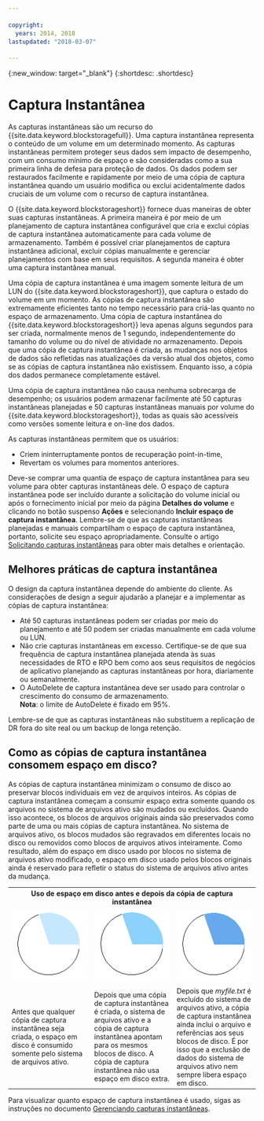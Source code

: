 ```yaml
---

copyright:
  years: 2014, 2018
lastupdated: "2018-03-07"

---
```

{:new_window: target="_blank"}
{:shortdesc: .shortdesc}

# Captura Instantânea

As capturas instantâneas são um recurso do {{site.data.keyword.blockstoragefull}}. Uma captura instantânea representa o conteúdo de um volume em um determinado momento. As capturas instantâneas permitem proteger seus dados sem impacto de desempenho, com um consumo mínimo de espaço e são consideradas como a sua primeira linha de defesa para proteção de dados. Os dados podem ser restaurados facilmente e rapidamente por meio de uma cópia de captura instantânea quando um usuário modifica ou exclui acidentalmente dados cruciais de um volume com o recurso de captura instantânea.

O {{site.data.keyword.blockstorageshort}} fornece duas maneiras de obter suas capturas instantâneas. A primeira maneira é por meio de um planejamento de captura instantânea configurável que cria e exclui cópias de captura instantânea automaticamente para cada volume de armazenamento. Também é possível criar planejamentos de captura instantânea adicional, excluir cópias manualmente e gerenciar planejamentos com base em seus requisitos. A segunda maneira é obter uma captura instantânea manual.

Uma cópia de captura instantânea é uma imagem somente leitura de um LUN do {{site.data.keyword.blockstorageshort}}, que captura o estado do volume em um momento. As cópias de captura instantânea são extremamente eficientes tanto no tempo necessário para criá-las quanto no espaço de armazenamento. Uma cópia de captura instantânea do {{site.data.keyword.blockstorageshort}} leva apenas alguns segundos para ser criada, normalmente menos de 1 segundo, independentemente do tamanho do volume ou do nível de atividade no armazenamento. Depois que uma cópia de captura instantânea é criada, as mudanças nos objetos de dados são refletidas nas atualizações da versão atual dos objetos, como se as cópias de captura instantânea não existissem. Enquanto isso, a cópia dos dados permanece completamente estável. 

Uma cópia de captura instantânea não causa nenhuma sobrecarga de desempenho; os usuários podem armazenar facilmente até 50 capturas instantâneas planejadas e 50 capturas instantâneas manuais por volume do {{site.data.keyword.blockstorageshort}}, todas as quais são acessíveis como versões somente leitura e on-line dos dados.


As capturas instantâneas permitem que os usuários:

- Criem ininterruptamente pontos de recuperação point-in-time,
- Revertam os volumes para momentos anteriores.

Deve-se comprar uma quantia de espaço de captura instantânea para seu volume para obter capturas instantâneas dele. O espaço de captura instantânea pode ser incluído durante a solicitação do volume inicial ou após o fornecimento inicial por meio da página **Detalhes do volume** e clicando no botão suspenso **Ações** e selecionando **Incluir espaço de captura instantânea**. Lembre-se de que as capturas instantâneas planejadas e manuais compartilham o espaço de captura instantânea, portanto, solicite seu espaço apropriadamente. Consulte o artigo [Solicitando capturas instantâneas](ordering-snapshots.html) para obter mais detalhes e orientação.

## Melhores práticas de captura instantânea

O design da captura instantânea depende do ambiente do cliente. As considerações de design a seguir ajudarão a planejar e a implementar as cópias de captura instantânea: 
- 	Até 50 capturas instantâneas podem ser criadas por meio do planejamento e até 50 podem ser criadas manualmente em cada volume ou LUN. 
- 	Não crie capturas instantâneas em excesso. Certifique-se de que sua frequência de captura instantânea planejada atenda às suas necessidades de RTO e RPO bem como aos seus requisitos de negócios de aplicativo planejando as capturas instantâneas por hora, diariamente ou semanalmente. 
- 	O AutoDelete de captura instantânea deve ser usado para controlar o crescimento do consumo de armazenamento. <br/>
    **Nota**: o limite de AutoDelete é fixado em 95%.
    
Lembre-se de que as capturas instantâneas não substituem a replicação de DR fora do site real ou um backup de longa retenção.
    
## Como as cópias de captura instantânea consomem espaço em disco?

As cópias de captura instantânea minimizam o consumo de disco ao preservar blocos individuais em vez de arquivos inteiros. As cópias de captura instantânea começam a consumir espaço extra somente quando os arquivos no sistema de arquivos ativo são mudados ou excluídos. Quando isso acontece, os blocos de arquivos originais ainda são preservados como parte de uma ou mais cópias de captura instantânea.
No sistema de arquivos ativo, os blocos mudados são regravados em diferentes locais no disco ou removidos como blocos de arquivos ativos inteiramente. Como resultado, além do espaço em disco usado por blocos no sistema de arquivos ativo modificado, o espaço em disco usado pelos blocos originais ainda é reservado para refletir o status do sistema de arquivos ativo antes da mudança.

<table>
    <colgroup>
      <col style="width: 33.3%;"/>
      <col style="width: 33.3%;"/>
      <col style="width: 33.3%;"/>
    </colgroup>
    <tbody>
      <tr>
        <th colspan="3" style="border: 0.0px;text-align: center;">Uso de espaço em disco antes e depois da cópia de captura instantânea</th>
     </tr><tr>
        <td style="border: 0.0px;text-align: center;"><img src="/images/bfcircle1.png" alt="Antes da cópia de captura instantânea"></td>
        <td style="border: 0.0px;text-align: center;"><img src="/images/bfcircle3.png" alt="Depois da cópia de captura instantânea"></td>
        <td style="border: 0.0px;text-align: center;"><img src="/images/bfcircle2.png" alt="Mudanças depois da cópia de captura instantânea"></td>
     </tr><tr>
        <td style="border: 0.0px;">Antes que qualquer cópia de captura instantânea seja criada, o espaço em disco é consumido somente pelo sistema de arquivos ativo.</td>
        <td style="border: 0.0px;">Depois que uma cópia de captura instantânea é criada, o sistema de arquivos ativo e a cópia de captura instantânea apontam para os mesmos blocos de disco. A cópia de captura instantânea não usa espaço em disco extra.</td>
        <td style="border: 0.0px;">Depois que <i>myfile.txt</i> é excluído do sistema de arquivos ativo, a cópia de captura instantânea ainda inclui o arquivo e referências aos seus blocos de disco. É por isso que a exclusão de dados do sistema de arquivos ativo nem sempre libera espaço em disco.</td>
      </tr>
    </tbody>
</table>

Para visualizar quanto espaço de captura instantânea é usado, sigas as instruções no documento [Gerenciando capturas instantâneas](working-with-snapshots.html).






